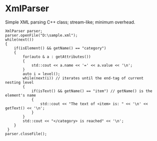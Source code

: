 # XmlParser
Simple XML parsing C++ class; stream-like; minimum overhead.

    XmlParser parser;
    parser.openFile("D:\sample.xml");
    while(next())
    {
        if(isElement() && getName() == "category")
        {
            for(auto & a : getAttributes())
            { 
                std::cout << a.name << '=' << a.value << '\n';
            }
            auto i = level();
            while(next(i)) // iterates until the end-tag of current nesting level
            {
                if(isText() && getName() == "item") // getName() is the element's name
                {
                    std::cout << "The text of <item> is: " << '\n' << getText() << '\n';
                }
            }
            std::cout << "</category> is reached" << '\n';
        }
     }
    parser.closeFile(); 
